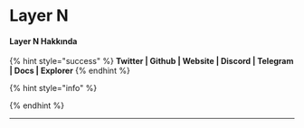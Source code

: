 # Layer N

#### **Layer N Hakkında**

{% hint style="success" %}
**Twitter | Github | Website | Discord | Telegram | Docs | Explorer**
{% endhint %}

{% hint style="info" %}

{% endhint %}

***
